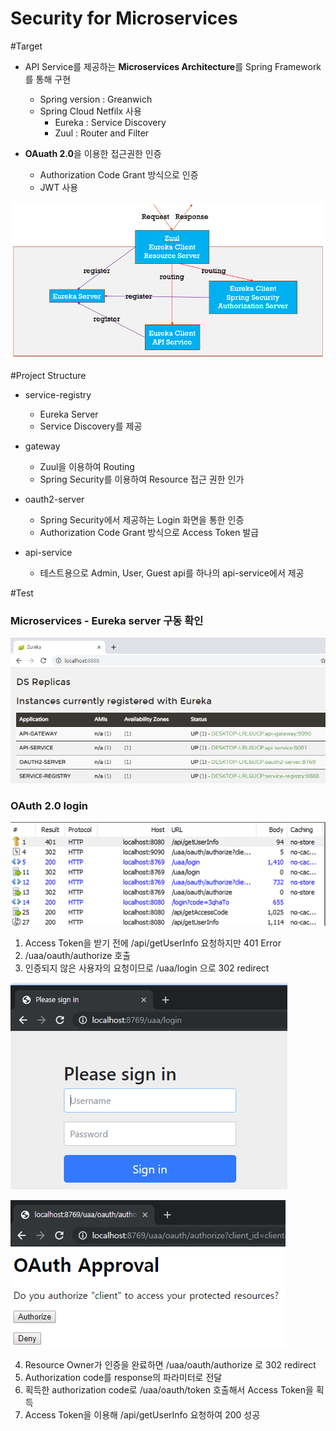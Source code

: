 Security for Microservices
==========================
#Target
* API Service를 제공하는 **Microservices Architecture**를 Spring Framework를 통해 구현
    * Spring version : Greanwich
    * Spring Cloud Netfilx 사용
      * Eureka : Service Discovery
      * Zuul : Router and Filter


* **OAuath 2.0**을 이용한 접근권한 인증
    * Authorization Code Grant 방식으로 인증
    * JWT 사용

![screenshot](./screenshot/target.png)


#Project Structure
* service-registry
    * Eureka Server
    * Service Discovery를 제공


* gateway
    * Zuul을 이용하여 Routing
    * Spring Security를 이용하여 Resource 접근 권한 인가


* oauth2-server
    * Spring Security에서 제공하는 Login 화면을 통한 인증
    * Authorization Code Grant 방식으로 Access Token 발급
    
    
* api-service
    * 테스트용으로 Admin, User, Guest api를 하나의 api-service에서 제공
    
 
    
#Test
### Microservices - Eureka server 구동 확인
![screenshot](./screenshot/eureka_server.png)


### OAuth 2.0 login
![screenshot](./screenshot/fiddler.png)

1. Access Token을 받기 전에 /api/getUserInfo 요청하지만 401 Error
2. /uaa/oauth/authorize 호출
3. 인증되지 않은 사용자의 요청이므로 /uaa/login 으로 302 redirect

![screenshot](./screenshot/login1.png)

![screenshot](./screenshot/login2.png)

4. Resource Owner가 인증을 완료하면 /uaa/oauth/authorize 로 302 redirect
5. Authorization code를 response의 파라미터로 전달
6. 획득한 authorization code로 /uaa/oauth/token 호출해서 Access Token을 획득
7. Access Token을 이용해 /api/getUserInfo 요청하여 200 성공